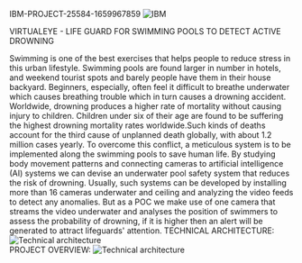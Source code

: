 IBM-PROJECT-25584-1659967859
![IBM](https://user-images.githubusercontent.com/116784380/201274032-443f6e95-9400-4e2b-aaaa-43d28bf03cdb.png)


VIRTUALEYE - LIFE GUARD FOR SWIMMING POOLS TO DETECT ACTIVE DROWNING

   Swimming is one of the best exercises that helps people to reduce stress in this urban lifestyle. Swimming pools are found larger in number in hotels, and weekend tourist spots and barely people have them in their house backyard. Beginners, especially, often feel it difficult to breathe underwater which causes breathing trouble which in turn causes a drowning accident. Worldwide, drowning produces a higher rate of mortality without causing injury to children. Children under six of their age are found to be suffering the highest drowning mortality rates worldwide.Such kinds of deaths account for the third cause of unplanned death globally, with about 1.2 million cases yearly. To overcome this conflict, a meticulous system is to be implemented along the swimming pools to save human life. By studying body movement patterns and connecting cameras to artificial intelligence (AI) systems we can devise an underwater pool safety system that reduces the risk of drowning. Usually, such systems can be developed by installing more than 16 cameras underwater and ceiling and analyzing the video feeds to detect any anomalies. But as a POC we make use of one camera that streams the video underwater and analyses the position of swimmers to assess the probability of drowning, if it is higher then an alert will be generated to attract lifeguards' attention. 
  TECHNICAL ARCHITECTURE:
  ![Technical architecture](https://user-images.githubusercontent.com/116784380/201274742-2b81da8b-489a-4023-a304-9b99933e3268.png)   
  PROJECT OVERVIEW:
  ![Technical architecture](https://user-images.githubusercontent.com/116784380/201274896-a6d008ca-171a-4d82-9005-54a885ed2614.png)

    
   
